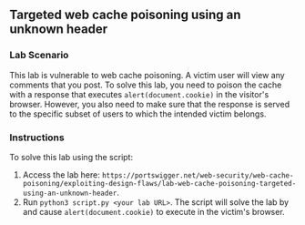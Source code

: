 ## Targeted web cache poisoning using an unknown header
### Lab Scenario
This lab is vulnerable to web cache poisoning. A victim user will view any comments that you post. 
To solve this lab, you need to poison the cache with a response that executes `alert(document.cookie)` in the visitor's browser. 
However, you also need to make sure that the response is served to the specific subset of users to which the intended victim belongs.

### Instructions
To solve this lab using the script:
1. Access the lab here: `https://portswigger.net/web-security/web-cache-poisoning/exploiting-design-flaws/lab-web-cache-poisoning-targeted-using-an-unknown-header`.
2. Run `python3 script.py <your lab URL>`. The script will solve the lab by and cause `alert(document.cookie)` to execute in the victim's browser.